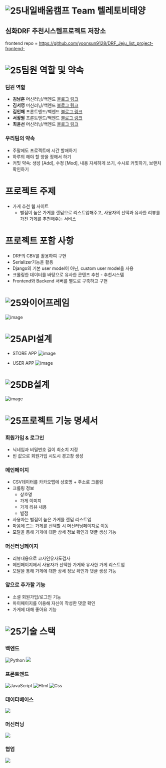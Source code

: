 # ![25](https://user-images.githubusercontent.com/103415295/200451827-97c67713-e0d2-4558-bf6f-f2b9846c0829.png)내일배움캠프 Team 텔레토비태양

## 심화DRF 추천시스템프로젝트 저장소


frontend repo = https://github.com/yoonsun9128/DRF_Jeju_list_project-frontend-

# ![25](https://user-images.githubusercontent.com/103415295/200451827-97c67713-e0d2-4558-bf6f-f2b9846c0829.png)팀원 역할 및 약속
### 팀원 역할
  - **김남훈** 머신러닝/백엔드 [블로그 링크](https://hunss.tistory.com/)
  - **김서영** 머신러닝/백엔드 [블로그 링크](https://velog.io/@ksykma)
  - **김인해** 프론트엔드/백엔드 [블로그 링크](https://oceandevelopment.tistory.com/)
  - **서장원** 프론트엔드/백엔드 [블로그 링크](https://sjw887.tistory.com/)
  - **최윤선** 머신러닝/백엔드 [블로그 링크](https://iced-coriander-f89.notion.site/TIL-WIL-Tistory-e8463c7836844157a40c2c76fbaf1c61)
### 우리팀의 약속
  - 주말에도 프로젝트에 시간 할애하기
  - 하루의 해야 할 양을 정해서 하기
  - 커밋 약속: 생성 [Add], 수정 [Mod], 내용 자세하게 쓰기, 수시로 커밋하기, 브랜치 확인하기

# 프로젝트 주제
+ 가게 추천 웹 사이트
  - 별점이 높은 가게를 랜덤으로 리스트업해주고, 사용자의 선택과 유사한 리뷰를 가진 가게를 
    추천해주는 서비스

# 프로젝트 포함 사항
  - DRF의 CBV를 활용하여 구현
  - Serializer기능을 활용
  - Django의 기본 user model이 아닌, custom user model을 사용
  - 크롤링한 데이터를 바탕으로 유사한 콘텐츠 추천 - 추천시스템
  - Frontend와 Backend 서버를 별도로 구축하고 구현
 

 # ![25](https://user-images.githubusercontent.com/103415295/200451837-221980f5-74f3-46f2-a56b-704e7c5ad91b.png)와이어프레임
![image](https://user-images.githubusercontent.com/103415295/200363425-45d9095e-3a07-4162-8ab3-ef1abf46b152.png)
 
 # ![25](https://user-images.githubusercontent.com/103415295/200451854-3a9e805d-e24e-4035-a7b0-c6238b5c487b.png)API설계
 + STORE APP
![image](https://user-images.githubusercontent.com/103415295/200448140-faaad562-a249-42fe-8b7c-26d5ba67ef61.png)

 + USER APP
 ![image](https://user-images.githubusercontent.com/103415295/200448271-7cf56e80-a2ad-4d46-a376-bcfdf97d6ba4.png)



 # ![25](https://user-images.githubusercontent.com/103415295/200451920-fa94cae7-f866-4c65-bbe0-3976fd8b350b.png)DB설계
![image](https://user-images.githubusercontent.com/103415295/200444788-1995485e-5b1b-4132-af8e-ed4ca790e7b8.png)


 # ![25](https://user-images.githubusercontent.com/103415295/200451928-7782261a-3148-4069-a03c-eb79678a59cb.png)프로젝트 기능 명세서
 ### 회원가입 & 로그인
   + 닉네임과 비밀번호 길이 최소치 지정
   + 빈 값으로 회원가입 시도시 경고창 생성
   
 ### 메인페이지
   + CSV데이터를 카카오맵에 상호명 + 주소로 크롤링
   + 크롤링 정보
     - 상호명
     - 가게 이미지
     - 가게 리뷰 내용
     - 별점
   + 사용자는 별점이 높은 가게를 랜덤 리스트업
   + 마음에 드는 가게를 선택할 시 머신러닝페이지로 이동
   + 모달을 통해 가게에 대한 상세 정보 확인과 댓글 생성 가능
 ### 머신러닝페이지
   + 리뷰내용으로 코사인유사도검사
   + 메인페이지에서 사용자가 선택한 가게와 유사한 가게 리스트업
   + 모달을 통해 가게에 대한 상세 정보 확인과 댓글 생성 가능
   
 
 ### 앞으로 추가할 기능
   + 소셜 회원가입/로그인 기능
   + 마이페이지를 이용해 자신이 작성한 댓글 확인
   + 가게에 대해 좋아요 기능


# ![25](https://user-images.githubusercontent.com/103415295/200451936-b234dac2-a60a-4249-8a04-f03662eb0122.png)기술 스택

### 백엔드
<img alt="Python" src ="https://img.shields.io/badge/Python-3776AB.svg?&style=for-the-badge&logo=Python&logoColor=white"/> <img src="https://img.shields.io/badge/Django-092E20?style=for-the-badge&logo=Django&logoColor=white">

### 프론트엔드
<img alt="JavaScript" src ="https://img.shields.io/badge/JavaScriipt-F7DF1E.svg?&style=for-the-badge&logo=JavaScript&logoColor=black"/> <img alt="Html" src ="https://img.shields.io/badge/HTML5-E34F26.svg?&style=for-the-badge&logo=HTML5&logoColor=white"/> <img alt="Css" src ="https://img.shields.io/badge/CSS3-1572B6.svg?&style=for-the-badge&logo=CSS3&logoColor=white"/>

### 데이터베이스
<img src="https://img.shields.io/badge/SQLite-003B57?style=for-the-badge&logo=SQLite&logoColor=white">

### 머신러닝
<img src="https://img.shields.io/badge/Selenium-43B02A?style=for-the-badge&logo=Selenium&logoColor=white">

### 협업
<img src="https://img.shields.io/badge/github-181717?style=for-the-badge&logo=github&logoColor=white">
